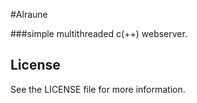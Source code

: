 #Alraune

###simple multithreaded c(++) webserver.

## License
See the LICENSE file for more information.
